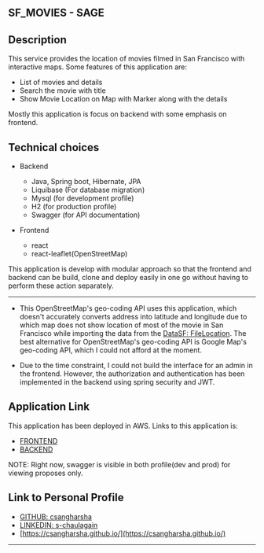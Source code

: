 ## SF_MOVIES - SAGE 

## Description
This service provides the location of movies filmed in San Francisco with interactive maps. 
Some features of this application are: 
- List of movies and details
- Search the movie with title
- Show Movie Location on Map with Marker along with the details

Mostly this application is focus on backend with some emphasis on frontend.

## Technical choices
- Backend
   - Java, Spring boot, Hibernate, JPA
   - Liquibase (For database migration)
   - Mysql (for development profile)
   - H2 (for production profile)
   - Swagger (for API documentation)
   
- Frontend
   
   - react
   - react-leaflet(OpenStreetMap)

This application is develop with modular approach so that the frontend and backend can be 
build, clone and deploy easily in one go without having to perform these action separately.

---

- This OpenStreetMap's geo-coding API uses this application, which doesn't accurately converts 
address into latitude and longitude due to which map does not show location of most of the 
movie in San Francisco while importing the data from the [DataSF: FileLocation](https://data.sfgov.org/resource/yitu-d5am.json).
The best alternative for  OpenStreetMap's geo-coding API is Google Map's geo-coding API, which I could not afford at the moment.

- Due to the time constraint, I could not build the interface for an admin in the frontend. 
However, the authorization and authentication has been implemented in the backend using 
spring security and JWT.

## Application Link
This application has been deployed in AWS. Links to this application is:

- [FRONTEND](http://ec2-18-189-189-17.us-east-2.compute.amazonaws.com:8083/)
- [BACKEND](http://ec2-18-189-189-17.us-east-2.compute.amazonaws.com:8082/)

NOTE: Right now, swagger is visible in both profile(dev and prod) for viewing proposes only. 

## Link to Personal Profile

- [GITHUB: csangharsha](https://github.com/csangharsha)
- [LINKEDIN: s-chaulagain](https://www.linkedin.com/in/s-chaulagain/)
- [https://csangharsha.github.io/](https://csangharsha.github.io/)

---
